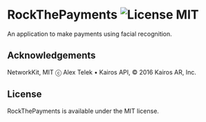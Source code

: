 # RockThePayments ![License MIT](https://go-shields.herokuapp.com/license-MIT-blue.png)

An application to make payments using facial recognition.

## Acknowledgements
NetworkKit, MIT ⓒ Alex Telek •
Kairos API, © 2016 Kairos AR, Inc.

## License

RockThePayments is available under the MIT license.

